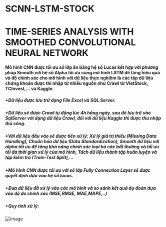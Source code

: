 # SCNN-LSTM-STOCK
# TIME-SERIES ANALYSIS WITH SMOOTHED CONVOLUTIONAL NEURAL NETWORK
#### Mô hình CNN được tối ưu số lớp ẩn bẳng hệ số Lucas kết hợp với phương pháp Smooth với hệ số Alpha tối ưu cùng mô hình LSTM để tăng hiệu quả và độ chính xác cho mô hình với dữ liệu thực nghiệm là các tập dữ liệu chứng khoán được thi nhập từ nhiều nguồn như Crawl từ VietStock, TCInvest,... và Kaggle.
##### +Dữ liệu được lưu trữ dạng File Excel và SQL Server.
##### +Dữ liệu sẽ được Crawl tự động lúc 4h hằng ngày, sau đó lưu trữ vào SqlServer với dạng dữ liệu Crawl, đối với dữ liệu Kaggle thì được thu nhập thủ công.
##### +Với dữ liệu đầu vào sẽ được tiền xử lý: Xử lý giá trị thiếu (Missing Data Handling), Chuẩn hóa dữ liệu (Data Standardization), Smooth dữ liệu với alpha tối ưu để tăng khả năng chính xác loại bỏ các bất thường và tối ưu tối đa thời gian xử lý của mô hình, Tách dữ liệu thành tập huấn luyện và tập kiểm tra (Train-Test Split),...
##### +Mô hình CNN được tối ưu với số lớp Fully Connection Layer sẽ được quyết định dựa vào hệ số lucas.
##### +Đưa dữ liệu đã xử lý vào các mô hình và so sánh kết quả dự đoán dựa vào độ đo chính xác (MSE,RMSE, MAE,MAPE,..)
##### +Quy tình xử lý:
![image](https://github.com/doankhoa126/SCNN-LSTM-STOCK/assets/78411279/2a15385c-4ef0-468c-bb4e-86b2993834af)
